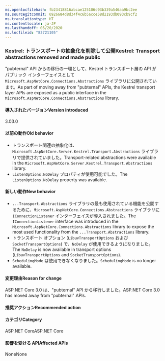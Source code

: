 ```yaml
---
ms.openlocfilehash: fb23418816abcae125106c93b339a546aa9bc2ee
ms.sourcegitcommit: 0926684d8d34f4c6b5acce58d2193db093cb9cf2
ms.translationtype: HT
ms.contentlocale: ja-JP
ms.lasthandoff: 05/20/2020
ms.locfileid: "83721105"
---
```

### <a name="kestrel-transport-abstractions-removed-and-made-public"></a><span data-ttu-id="f3c5f-101">Kestrel: トランスポートの抽象化を削除して公開</span><span class="sxs-lookup"><span data-stu-id="f3c5f-101">Kestrel: Transport abstractions removed and made public</span></span>

<span data-ttu-id="f3c5f-102">"pubternal" API からの移行の一環として、Kestrel トランスポート層の API がパブリック インターフェイスとして `Microsoft.AspNetCore.Connections.Abstractions` ライブラリに公開されています。</span><span class="sxs-lookup"><span data-stu-id="f3c5f-102">As part of moving away from "pubternal" APIs, the Kestrel transport layer APIs are exposed as a public interface in the `Microsoft.AspNetCore.Connections.Abstractions` library.</span></span>

#### <a name="version-introduced"></a><span data-ttu-id="f3c5f-103">導入されたバージョン</span><span class="sxs-lookup"><span data-stu-id="f3c5f-103">Version introduced</span></span>

<span data-ttu-id="f3c5f-104">3.0</span><span class="sxs-lookup"><span data-stu-id="f3c5f-104">3.0</span></span>

#### <a name="old-behavior"></a><span data-ttu-id="f3c5f-105">以前の動作</span><span class="sxs-lookup"><span data-stu-id="f3c5f-105">Old behavior</span></span>

- <span data-ttu-id="f3c5f-106">トランスポート関連の抽象化は、`Microsoft.AspNetCore.Server.Kestrel.Transport.Abstractions` ライブラリで提供されていました。</span><span class="sxs-lookup"><span data-stu-id="f3c5f-106">Transport-related abstractions were available in the `Microsoft.AspNetCore.Server.Kestrel.Transport.Abstractions` library.</span></span>
- <span data-ttu-id="f3c5f-107">`ListenOptions.NoDelay` プロパティが使用可能でした。</span><span class="sxs-lookup"><span data-stu-id="f3c5f-107">The `ListenOptions.NoDelay` property was available.</span></span>

#### <a name="new-behavior"></a><span data-ttu-id="f3c5f-108">新しい動作</span><span class="sxs-lookup"><span data-stu-id="f3c5f-108">New behavior</span></span>

- <span data-ttu-id="f3c5f-109">`...Transport.Abstractions` ライブラリの最も使用されている機能を公開するために、`Microsoft.AspNetCore.Connections.Abstractions` ライブラリに `IConnectionListener` インターフェイスが導入されました。</span><span class="sxs-lookup"><span data-stu-id="f3c5f-109">The `IConnectionListener` interface was introduced in the `Microsoft.AspNetCore.Connections.Abstractions` library to expose the most used functionality from the `...Transport.Abstractions` library.</span></span>
- <span data-ttu-id="f3c5f-110">トランスポート オプション (`LibuvTransportOptions` および `SocketTransportOptions`) で、`NoDelay` が使用できるようになりました。</span><span class="sxs-lookup"><span data-stu-id="f3c5f-110">The `NoDelay` is now available in transport options (`LibuvTransportOptions` and `SocketTransportOptions`).</span></span>
- <span data-ttu-id="f3c5f-111">`SchedulingMode` は使用できなくなりました。</span><span class="sxs-lookup"><span data-stu-id="f3c5f-111">`SchedulingMode` is no longer available.</span></span>

#### <a name="reason-for-change"></a><span data-ttu-id="f3c5f-112">変更理由</span><span class="sxs-lookup"><span data-stu-id="f3c5f-112">Reason for change</span></span>

<span data-ttu-id="f3c5f-113">ASP.NET Core 3.0 は、"pubternal" API から移行しました。</span><span class="sxs-lookup"><span data-stu-id="f3c5f-113">ASP.NET Core 3.0 has moved away from "pubternal" APIs.</span></span>

#### <a name="recommended-action"></a><span data-ttu-id="f3c5f-114">推奨アクション</span><span class="sxs-lookup"><span data-stu-id="f3c5f-114">Recommended action</span></span>

#### <a name="category"></a><span data-ttu-id="f3c5f-115">カテゴリ</span><span class="sxs-lookup"><span data-stu-id="f3c5f-115">Category</span></span>

<span data-ttu-id="f3c5f-116">ASP.NET Core</span><span class="sxs-lookup"><span data-stu-id="f3c5f-116">ASP.NET Core</span></span>

#### <a name="affected-apis"></a><span data-ttu-id="f3c5f-117">影響を受ける API</span><span class="sxs-lookup"><span data-stu-id="f3c5f-117">Affected APIs</span></span>

<span data-ttu-id="f3c5f-118">None</span><span class="sxs-lookup"><span data-stu-id="f3c5f-118">None</span></span>

<!-- 

#### Affected APIs

Not detectable via API analysis

-->
